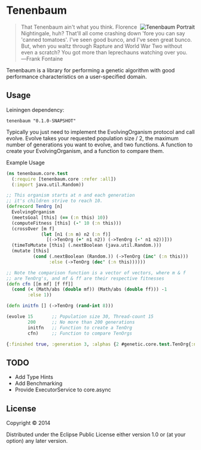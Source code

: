 # Tenenbaum

<img src="https://raw.github.com/doubleagent/tenenbaum/master/tenenbaum.jpg"
 alt="Tenenbaum Portrait" title="The woman herself!" align="right"/>

> That Tenenbaum ain't what you think. Florence Nightingale, huh? That'll all
> come crashing down 'fore you can say 'canned tomatoes'. I've seen good bunco,
> and I've seen great bunco. But, when you waltz through Rapture and World War
> Two without even a scratch? You got more than leprechauns watching over you.
> ―Frank Fontaine


Tenenbaum is a library for performing a genetic algorithm with good
performance characteristics on a user-specified domain.

## Usage

Leiningen dependency:

    tenenbaum "0.1.0-SNAPSHOT"

Typically you just need to implement the EvolvingOrganism protocol and call evolve.  Evolve takes your requested population size / 2, the maximum number of generations you want to evolve, and two functions.  A function to create your EvolvingOrganism, and a function to compare them.

Example Usage

```clojure
(ns tenenbaum.core.test
  (:require [tenenbaum.core :refer :all])
  (:import java.util.Random))

;; This organism starts at n and each generation
;; it's children strive to reach 10.
(defrecord TenOrg [n]
  EvolvingOrganism
  (meetsGoal [this] (== (:n this) 10))
  (computeFitness [this] (-' 10 (:n this)))
  (crossOver [m f]
             (let [n1 (:n m) n2 (:n f)]
               [(->TenOrg (+' n1 n2)) (->TenOrg (-' n1 n2))]))
  (timeToMutate [this] (.nextBoolean (java.util.Random.)))
  (mutate [this]
          (cond (.nextBoolean (Random.)) (->TenOrg (inc' (:n this)))
                :else (->TenOrg (dec' (:n this))))))

;; Note the comparison function is a vector of vectors, where m & f
;; are TenOrg's, and mf & ff are their respective fitnesses
(defn cfn [[m mf] [f ff]]
  (cond (< (Math/abs (double mf)) (Math/abs (double ff))) -1
        :else 1))

(defn initfn [] (->TenOrg (rand-int 8)))

(evolve 15       ;; Population size 30, Thread-count 15
        200      ;; No more than 200 generations
        initfn   ;; Function to create a TenOrg
        cfn)     ;; Function to compare TenOrgs
```

```clojure
{:finished true, :generation 3, :alphas {2 #genetic.core.test.TenOrg{:n 12}, 1 #genetic.core.test.TenOrg{:n 11}, 0 #genetic.core.test.TenOrg{:n 7}}, :solution #genetic.core.test.TenOrg{:n 10}}
```

## TODO

- Add Type Hints
- Add Benchmarking
- Provide ExecutorService to core.async

## License

Copyright © 2014

Distributed under the Eclipse Public License either version 1.0 or (at
your option) any later version.
